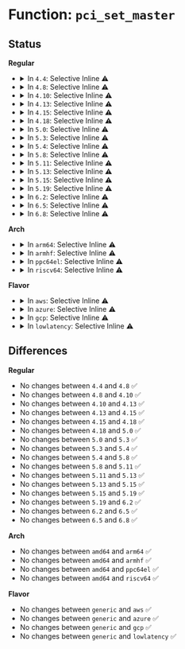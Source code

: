 # Function: <code>pci_set_master</code>

## Status
<b>Regular</b>
<ul>
<li>
<details>
<summary>In <code>4.4</code>: Selective Inline ⚠️</summary>

```c
void pci_set_master(struct pci_dev *dev);
```

**Collision:** Unique Global

**Inline:** Selective

**Transformation:** False

**Instances:**

```
In drivers/pci/pci.c (ffffffff81437e40)
Location: drivers/pci/pci.c:3119
Inline: True
Inline callers:
  - drivers/pci/pci.c:pci_enable_bridge
Direct callers:
  - drivers/pci/pci-driver.c:pci_pm_reenable_device
  - drivers/pci/setup-bus.c:pci_assign_unassigned_bridge_resources
  - drivers/pci/pcie/portdrv_core.c:pcie_port_device_register
  - drivers/pci/pcie/portdrv_pci.c:pcie_portdrv_slot_reset
  - drivers/acpi/ioapic.c:handle_ioapic_add
  - drivers/virtio/virtio_pci_common.c:virtio_pci_restore
  - drivers/virtio/virtio_pci_common.c:virtio_pci_probe
  - drivers/ata/libata-core.c:ata_pci_device_do_resume
  - drivers/ata/libata-sff.c:ata_pci_init_one
  - drivers/ata/ata_piix.c:piix_init_one
  - drivers/usb/core/hcd-pci.c:usb_hcd_pci_probe
  - drivers/usb/core/hcd-pci.c:resume_common
  - drivers/usb/dwc2/pci.c:dwc2_pci_probe
```
**Symbols:**

```
ffffffff81437e40-ffffffff81437e62: pci_set_master (STB_GLOBAL)
```
</details>
</li>
<li>
<details>
<summary>In <code>4.8</code>: Selective Inline ⚠️</summary>

```c
void pci_set_master(struct pci_dev *dev);
```

**Collision:** Unique Global

**Inline:** Selective

**Transformation:** False

**Instances:**

```
In drivers/pci/pci.c (ffffffff81483b70)
Location: drivers/pci/pci.c:3429
Inline: True
Inline callers:
  - drivers/pci/pci.c:pci_enable_bridge
Direct callers:
  - drivers/pci/pci-driver.c:pci_pm_reenable_device
  - drivers/pci/setup-bus.c:pci_assign_unassigned_bridge_resources
  - drivers/pci/pcie/portdrv_core.c:pcie_port_device_register
  - drivers/pci/pcie/portdrv_pci.c:pcie_portdrv_slot_reset
  - drivers/acpi/ioapic.c:handle_ioapic_add
  - drivers/virtio/virtio_pci_common.c:virtio_pci_probe
  - drivers/virtio/virtio_pci_common.c:virtio_pci_restore
  - drivers/ata/libata-core.c:ata_pci_device_do_resume
  - drivers/ata/libata-sff.c:ata_pci_init_one
  - drivers/ata/ata_piix.c:piix_init_one
  - drivers/usb/core/hcd-pci.c:resume_common
  - drivers/usb/core/hcd-pci.c:usb_hcd_pci_probe
```
**Symbols:**

```
ffffffff81483ad0-ffffffff81483af2: pci_set_master (STB_GLOBAL)
```
</details>
</li>
<li>
<details>
<summary>In <code>4.10</code>: Selective Inline ⚠️</summary>

```c
void pci_set_master(struct pci_dev *dev);
```

**Collision:** Unique Global

**Inline:** Selective

**Transformation:** False

**Instances:**

```
In drivers/pci/pci.c (ffffffff814a52d0)
Location: drivers/pci/pci.c:3467
Inline: True
Inline callers:
  - drivers/pci/pci.c:pci_enable_bridge
Direct callers:
  - drivers/pci/pci-driver.c:pci_pm_reenable_device
  - drivers/pci/setup-bus.c:pci_assign_unassigned_bridge_resources
  - drivers/pci/pcie/portdrv_core.c:pcie_port_device_register
  - drivers/pci/pcie/portdrv_pci.c:pcie_portdrv_slot_reset
  - drivers/acpi/ioapic.c:handle_ioapic_add
  - drivers/virtio/virtio_pci_common.c:virtio_pci_probe
  - drivers/virtio/virtio_pci_common.c:virtio_pci_restore
  - drivers/ata/libata-core.c:ata_pci_device_do_resume
  - drivers/ata/libata-sff.c:ata_pci_init_one
  - drivers/ata/ata_piix.c:piix_init_one
  - drivers/usb/core/hcd-pci.c:resume_common
  - drivers/usb/core/hcd-pci.c:usb_hcd_pci_probe
```
**Symbols:**

```
ffffffff814a5230-ffffffff814a5252: pci_set_master (STB_GLOBAL)
```
</details>
</li>
<li>
<details>
<summary>In <code>4.13</code>: Selective Inline ⚠️</summary>

```c
void pci_set_master(struct pci_dev *dev);
```

**Collision:** Unique Global

**Inline:** Selective

**Transformation:** False

**Instances:**

```
In drivers/pci/pci.c (ffffffff814af2db)
Location: drivers/pci/pci.c:3605
Inline: True
Inline callers:
  - drivers/pci/pci.c:pci_enable_bridge
Direct callers:
  - drivers/pci/pci-driver.c:pci_pm_reenable_device
  - drivers/pci/setup-bus.c:pci_assign_unassigned_bridge_resources
  - drivers/pci/pcie/portdrv_core.c:pcie_port_device_register
  - drivers/pci/pcie/portdrv_core.c:pcie_port_device_register
  - drivers/pci/pcie/portdrv_pci.c:pcie_portdrv_slot_reset
  - drivers/acpi/ioapic.c:handle_ioapic_add
  - drivers/virtio/virtio_pci_common.c:virtio_pci_probe
  - drivers/virtio/virtio_pci_common.c:virtio_pci_restore
  - drivers/ata/libata-core.c:ata_pci_device_do_resume
  - drivers/ata/libata-sff.c:ata_pci_init_one
  - drivers/ata/ata_piix.c:piix_init_one
  - drivers/usb/core/hcd-pci.c:resume_common
  - drivers/usb/core/hcd-pci.c:usb_hcd_pci_probe
```
**Symbols:**

```
ffffffff814af240-ffffffff814af262: pci_set_master (STB_GLOBAL)
```
</details>
</li>
<li>
<details>
<summary>In <code>4.15</code>: Selective Inline ⚠️</summary>

```c
void pci_set_master(struct pci_dev *dev);
```

**Collision:** Unique Global

**Inline:** Selective

**Transformation:** False

**Instances:**

```
In drivers/pci/pci.c (ffffffff814ee7fb)
Location: drivers/pci/pci.c:3620
Inline: True
Inline callers:
  - drivers/pci/pci.c:pci_enable_bridge
Direct callers:
  - drivers/pci/pci-driver.c:pci_pm_reenable_device
  - drivers/pci/setup-bus.c:pci_assign_unassigned_bridge_resources
  - drivers/pci/pcie/portdrv_core.c:pcie_port_device_register
  - drivers/pci/pcie/portdrv_core.c:pcie_port_device_register
  - drivers/acpi/ioapic.c:handle_ioapic_add
  - drivers/virtio/virtio_pci_common.c:virtio_pci_probe
  - drivers/virtio/virtio_pci_common.c:virtio_pci_restore
  - drivers/ata/libata-core.c:ata_pci_device_do_resume
  - drivers/ata/libata-sff.c:ata_pci_init_one
  - drivers/ata/ata_piix.c:piix_init_one
  - drivers/usb/core/hcd-pci.c:resume_common
  - drivers/usb/core/hcd-pci.c:usb_hcd_pci_probe
```
**Symbols:**

```
ffffffff814ee760-ffffffff814ee782: pci_set_master (STB_GLOBAL)
```
</details>
</li>
<li>
<details>
<summary>In <code>4.18</code>: Selective Inline ⚠️</summary>

```c
void pci_set_master(struct pci_dev *dev);
```

**Collision:** Unique Global

**Inline:** Selective

**Transformation:** False

**Instances:**

```
In drivers/pci/pci.c (ffffffff8151e480)
Location: drivers/pci/pci.c:3804
Inline: True
Inline callers:
  - drivers/pci/pci.c:pci_enable_bridge
Direct callers:
  - drivers/pci/pci-driver.c:pci_pm_reenable_device
  - drivers/pci/setup-bus.c:pci_assign_unassigned_bridge_resources
  - drivers/pci/pcie/portdrv_core.c:pcie_port_device_register
  - drivers/pci/pcie/portdrv_core.c:pcie_port_device_register
  - drivers/pci/hotplug/shpchp_hpc.c:shpc_init
  - drivers/acpi/ioapic.c:handle_ioapic_add
  - drivers/virtio/virtio_pci_common.c:virtio_pci_probe
  - drivers/virtio/virtio_pci_common.c:virtio_pci_restore
  - drivers/ata/libata-core.c:ata_pci_device_do_resume
  - drivers/ata/libata-sff.c:ata_pci_init_one
  - drivers/ata/ata_piix.c:piix_init_one
  - drivers/usb/core/hcd-pci.c:resume_common
  - drivers/usb/core/hcd-pci.c:usb_hcd_pci_probe
  - drivers/i2c/busses/i2c-amd-pci-mp2.c:amd_mp2_pci_probe
```
**Symbols:**

```
ffffffff8151e3e0-ffffffff8151e402: pci_set_master (STB_GLOBAL)
```
</details>
</li>
<li>
<details>
<summary>In <code>5.0</code>: Selective Inline ⚠️</summary>

```c
void pci_set_master(struct pci_dev *dev);
```

**Collision:** Unique Global

**Inline:** Selective

**Transformation:** False

**Instances:**

```
In drivers/pci/pci.c (ffffffff81534210)
Location: drivers/pci/pci.c:4069
Inline: True
Inline callers:
  - drivers/pci/pci.c:pci_enable_bridge
Direct callers:
  - drivers/pci/pci-driver.c:pci_pm_reenable_device
  - drivers/pci/setup-bus.c:pci_assign_unassigned_bridge_resources
  - drivers/pci/pcie/portdrv_core.c:pcie_port_device_register
  - drivers/pci/pcie/portdrv_core.c:pcie_port_device_register
  - drivers/pci/hotplug/shpchp_hpc.c:shpc_init
  - drivers/acpi/ioapic.c:handle_ioapic_add
  - drivers/virtio/virtio_pci_common.c:virtio_pci_probe
  - drivers/virtio/virtio_pci_common.c:virtio_pci_restore
  - drivers/ata/libata-core.c:ata_pci_device_do_resume
  - drivers/ata/libata-sff.c:ata_pci_init_one
  - drivers/ata/ata_piix.c:piix_init_one
  - drivers/usb/core/hcd-pci.c:resume_common
  - drivers/usb/core/hcd-pci.c:usb_hcd_pci_probe
```
**Symbols:**

```
ffffffff81534170-ffffffff81534192: pci_set_master (STB_GLOBAL)
```
</details>
</li>
<li>
<details>
<summary>In <code>5.3</code>: Selective Inline ⚠️</summary>

```c
void pci_set_master(struct pci_dev *dev);
```

**Collision:** Unique Global

**Inline:** Selective

**Transformation:** False

**Instances:**

```
In drivers/pci/pci.c (ffffffff815636e5)
Location: drivers/pci/pci.c:4167
Inline: True
Inline callers:
  - drivers/pci/pci.c:pci_enable_bridge
Direct callers:
  - drivers/pci/pci-driver.c:pci_pm_reenable_device
  - drivers/pci/setup-bus.c:pci_assign_unassigned_bridge_resources
  - drivers/pci/pcie/portdrv_core.c:pcie_port_device_register
  - drivers/pci/hotplug/shpchp_hpc.c:shpc_init
  - drivers/acpi/ioapic.c:handle_ioapic_add
  - drivers/virtio/virtio_pci_common.c:virtio_pci_probe
  - drivers/virtio/virtio_pci_common.c:virtio_pci_restore
  - drivers/ata/libata-core.c:ata_pci_device_do_resume
  - drivers/ata/libata-sff.c:ata_pci_init_one
  - drivers/ata/ata_piix.c:piix_init_one
  - drivers/usb/core/hcd-pci.c:resume_common
  - drivers/usb/core/hcd-pci.c:usb_hcd_pci_probe
```
**Symbols:**

```
ffffffff81563650-ffffffff81563674: pci_set_master (STB_GLOBAL)
```
</details>
</li>
<li>
<details>
<summary>In <code>5.4</code>: Selective Inline ⚠️</summary>

```c
void pci_set_master(struct pci_dev *dev);
```

**Collision:** Unique Global

**Inline:** Selective

**Transformation:** False

**Instances:**

```
In drivers/pci/pci.c (ffffffff815848a5)
Location: drivers/pci/pci.c:4163
Inline: True
Inline callers:
  - drivers/pci/pci.c:pci_enable_bridge
Direct callers:
  - drivers/pci/pci-driver.c:pci_pm_reenable_device
  - drivers/pci/setup-bus.c:pci_assign_unassigned_bridge_resources
  - drivers/pci/pcie/portdrv_core.c:pcie_port_device_register
  - drivers/pci/hotplug/shpchp_hpc.c:shpc_init
  - drivers/acpi/ioapic.c:handle_ioapic_add
  - drivers/virtio/virtio_pci_common.c:virtio_pci_probe
  - drivers/virtio/virtio_pci_common.c:virtio_pci_restore
  - drivers/tty/serial/8250/8250_pci.c:pciserial_init_ports
  - drivers/ata/libata-core.c:ata_pci_device_do_resume
  - drivers/ata/libata-sff.c:ata_pci_init_one
  - drivers/ata/ata_piix.c:piix_init_one
  - drivers/usb/core/hcd-pci.c:resume_common
  - drivers/usb/core/hcd-pci.c:usb_hcd_pci_probe
```
**Symbols:**

```
ffffffff81584810-ffffffff81584834: pci_set_master (STB_GLOBAL)
```
</details>
</li>
<li>
<details>
<summary>In <code>5.8</code>: Selective Inline ⚠️</summary>

```c
void pci_set_master(struct pci_dev *dev);
```

**Collision:** Unique Global

**Inline:** Selective

**Transformation:** False

**Instances:**

```
In drivers/pci/pci.c (ffffffff8162b47c)
Location: drivers/pci/pci.c:4234
Inline: True
Inline callers:
  - drivers/pci/pci.c:pci_enable_bridge
Direct callers:
  - drivers/pci/pci-driver.c:pci_pm_restore
  - drivers/pci/pci-driver.c:pci_pm_thaw
  - drivers/pci/pci-driver.c:pci_pm_resume
  - drivers/pci/pci-driver.c:pci_legacy_resume
  - drivers/pci/setup-bus.c:pci_assign_unassigned_bridge_resources
  - drivers/pci/pcie/portdrv_core.c:pcie_port_device_register
  - drivers/pci/hotplug/shpchp_hpc.c:shpc_init
  - drivers/acpi/ioapic.c:handle_ioapic_add
  - drivers/virtio/virtio_pci_common.c:virtio_pci_probe
  - drivers/virtio/virtio_pci_common.c:virtio_pci_restore
  - drivers/tty/serial/8250/8250_pci.c:pciserial_init_ports
  - drivers/ata/libata-core.c:ata_pci_device_resume
  - drivers/ata/libata-sff.c:ata_pci_init_one
  - drivers/ata/ata_piix.c:piix_init_one
  - drivers/usb/core/hcd-pci.c:resume_common
  - drivers/usb/core/hcd-pci.c:usb_hcd_pci_probe
```
**Symbols:**

```
ffffffff8162b3e0-ffffffff8162b406: pci_set_master (STB_GLOBAL)
```
</details>
</li>
<li>
<details>
<summary>In <code>5.11</code>: Selective Inline ⚠️</summary>

```c
void pci_set_master(struct pci_dev *dev);
```

**Collision:** Unique Global

**Inline:** Selective

**Transformation:** False

**Instances:**

```
In drivers/pci/pci.c (ffffffff8165117c)
Location: drivers/pci/pci.c:4309
Inline: True
Inline callers:
  - drivers/pci/pci.c:pci_enable_bridge
Direct callers:
  - drivers/pci/pci-driver.c:pci_pm_restore
  - drivers/pci/pci-driver.c:pci_pm_thaw
  - drivers/pci/pci-driver.c:pci_pm_resume
  - drivers/pci/pci-driver.c:pci_legacy_resume
  - drivers/pci/setup-bus.c:pci_assign_unassigned_bridge_resources
  - drivers/pci/pcie/portdrv_core.c:pcie_port_device_register
  - drivers/pci/hotplug/shpchp_hpc.c:shpc_init
  - drivers/acpi/ioapic.c:handle_ioapic_add
  - drivers/virtio/virtio_pci_common.c:virtio_pci_probe
  - drivers/virtio/virtio_pci_common.c:virtio_pci_restore
  - drivers/tty/serial/8250/8250_pci.c:pciserial_init_ports
  - drivers/ata/libata-core.c:ata_pci_device_resume
  - drivers/ata/libata-sff.c:ata_pci_init_one
  - drivers/ata/ata_piix.c:piix_init_one
  - drivers/usb/core/hcd-pci.c:resume_common
  - drivers/usb/core/hcd-pci.c:usb_hcd_pci_probe
```
**Symbols:**

```
ffffffff816510e0-ffffffff81651106: pci_set_master (STB_GLOBAL)
```
</details>
</li>
<li>
<details>
<summary>In <code>5.13</code>: Selective Inline ⚠️</summary>

```c
void pci_set_master(struct pci_dev *dev);
```

**Collision:** Unique Global

**Inline:** Selective

**Transformation:** False

**Instances:**

```
In drivers/pci/pci.c (ffffffff81633bbc)
Location: drivers/pci/pci.c:4341
Inline: True
Inline callers:
  - drivers/pci/pci.c:pci_enable_bridge
Direct callers:
  - drivers/pci/pci-driver.c:pci_pm_restore
  - drivers/pci/pci-driver.c:pci_pm_thaw
  - drivers/pci/pci-driver.c:pci_pm_resume
  - drivers/pci/pci-driver.c:pci_legacy_resume
  - drivers/pci/setup-bus.c:pci_assign_unassigned_bridge_resources
  - drivers/pci/pcie/portdrv_core.c:pcie_port_device_register
  - drivers/pci/hotplug/shpchp_hpc.c:shpc_init
  - drivers/acpi/ioapic.c:handle_ioapic_add
  - drivers/virtio/virtio_pci_common.c:virtio_pci_probe
  - drivers/virtio/virtio_pci_common.c:virtio_pci_restore
  - drivers/tty/serial/8250/8250_pci.c:pciserial_init_ports
  - drivers/ata/libata-core.c:ata_pci_device_resume
  - drivers/ata/libata-sff.c:ata_pci_init_one
  - drivers/ata/ata_piix.c:piix_init_one
  - drivers/usb/core/hcd-pci.c:resume_common
  - drivers/usb/core/hcd-pci.c:usb_hcd_pci_probe
```
**Symbols:**

```
ffffffff81633b20-ffffffff81633b46: pci_set_master (STB_GLOBAL)
```
</details>
</li>
<li>
<details>
<summary>In <code>5.15</code>: Selective Inline ⚠️</summary>

```c
void pci_set_master(struct pci_dev *dev);
```

**Collision:** Unique Global

**Inline:** Selective

**Transformation:** False

**Instances:**

```
In drivers/pci/pci.c (ffffffff816a3d6c)
Location: drivers/pci/pci.c:4391
Inline: True
Inline callers:
  - drivers/pci/pci.c:pci_enable_bridge
Direct callers:
  - drivers/pci/pci-driver.c:pci_pm_restore
  - drivers/pci/pci-driver.c:pci_pm_thaw
  - drivers/pci/pci-driver.c:pci_pm_resume
  - drivers/pci/pci-driver.c:pci_legacy_resume
  - drivers/pci/setup-bus.c:pci_assign_unassigned_bridge_resources
  - drivers/pci/pcie/portdrv_core.c:pcie_port_device_register
  - drivers/pci/hotplug/shpchp_hpc.c:shpc_init
  - drivers/acpi/ioapic.c:handle_ioapic_add
  - drivers/virtio/virtio_pci_common.c:virtio_pci_probe
  - drivers/virtio/virtio_pci_common.c:virtio_pci_restore
  - drivers/tty/serial/8250/8250_pci.c:pciserial_init_ports
  - drivers/ata/libata-core.c:ata_pci_device_resume
  - drivers/ata/libata-sff.c:ata_pci_init_one
  - drivers/ata/ata_piix.c:piix_init_one
  - drivers/usb/core/hcd-pci.c:resume_common
  - drivers/usb/core/hcd-pci.c:usb_hcd_pci_probe
```
**Symbols:**

```
ffffffff816a3cd0-ffffffff816a3cf6: pci_set_master (STB_GLOBAL)
```
</details>
</li>
<li>
<details>
<summary>In <code>5.19</code>: Selective Inline ⚠️</summary>

```c
void pci_set_master(struct pci_dev *dev);
```

**Collision:** Unique Global

**Inline:** Selective

**Transformation:** False

**Instances:**

```
In drivers/pci/pci.c (ffffffff817c6113)
Location: drivers/pci/pci.c:4487
Inline: True
Inline callers:
  - drivers/pci/pci.c:pci_enable_bridge
Direct callers:
  - drivers/pci/pci-driver.c:pci_pm_restore
  - drivers/pci/pci-driver.c:pci_pm_thaw
  - drivers/pci/pci-driver.c:pci_pm_resume
  - drivers/pci/pci-driver.c:pci_legacy_resume
  - drivers/pci/setup-bus.c:pci_assign_unassigned_bridge_resources
  - drivers/pci/pcie/portdrv_core.c:pcie_port_device_register
  - drivers/pci/hotplug/shpchp_hpc.c:shpc_init
  - drivers/acpi/ioapic.c:handle_ioapic_add
  - drivers/virtio/virtio_pci_common.c:virtio_pci_probe
  - drivers/virtio/virtio_pci_common.c:virtio_pci_restore
  - drivers/tty/serial/8250/8250_pci.c:pciserial_init_ports
  - drivers/ata/libata-core.c:ata_pci_device_resume
  - drivers/ata/libata-sff.c:ata_pci_init_one
  - drivers/ata/ata_piix.c:piix_init_one
  - drivers/usb/core/hcd-pci.c:resume_common
  - drivers/usb/core/hcd-pci.c:usb_hcd_pci_probe
```
**Symbols:**

```
ffffffff817c6070-ffffffff817c609d: pci_set_master (STB_GLOBAL)
```
</details>
</li>
<li>
<details>
<summary>In <code>6.2</code>: Selective Inline ⚠️</summary>

```c
void pci_set_master(struct pci_dev *dev);
```

**Collision:** Unique Global

**Inline:** Selective

**Transformation:** False

**Instances:**

```
In drivers/pci/pci.c (ffffffff818e344f)
Location: drivers/pci/pci.c:4430
Inline: True
Inline callers:
  - drivers/pci/pci.c:pci_enable_bridge
Direct callers:
  - drivers/pci/pci-driver.c:pci_pm_restore
  - drivers/pci/pci-driver.c:pci_pm_thaw
  - drivers/pci/pci-driver.c:pci_pm_resume
  - drivers/pci/pci-driver.c:pci_legacy_resume
  - drivers/pci/setup-bus.c:pci_assign_unassigned_bridge_resources
  - drivers/pci/pcie/portdrv.c:pcie_portdrv_probe
  - drivers/pci/hotplug/shpchp_hpc.c:shpc_init
  - drivers/acpi/ioapic.c:handle_ioapic_add
  - drivers/virtio/virtio_pci_common.c:virtio_pci_probe
  - drivers/virtio/virtio_pci_common.c:virtio_pci_restore
  - drivers/tty/serial/8250/8250_pci.c:pciserial_init_ports
  - drivers/tty/serial/8250/8250_mid.c:dnv_setup
  - drivers/ata/libata-core.c:ata_pci_device_resume
  - drivers/ata/libata-sff.c:ata_pci_init_one
  - drivers/ata/ata_piix.c:piix_init_one
  - drivers/usb/core/hcd-pci.c:resume_common
  - drivers/usb/core/hcd-pci.c:usb_hcd_pci_probe
```
**Symbols:**

```
ffffffff818e33a0-ffffffff818e33cd: pci_set_master (STB_GLOBAL)
```
</details>
</li>
<li>
<details>
<summary>In <code>6.5</code>: Selective Inline ⚠️</summary>

```c
void pci_set_master(struct pci_dev *dev);
```

**Collision:** Unique Global

**Inline:** Selective

**Transformation:** False

**Instances:**

```
In drivers/pci/pci.c (ffffffff8192689f)
Location: drivers/pci/pci.c:4468
Inline: True
Inline callers:
  - drivers/pci/pci.c:pci_enable_bridge
Direct callers:
  - drivers/pci/pci-driver.c:pci_pm_restore
  - drivers/pci/pci-driver.c:pci_pm_thaw
  - drivers/pci/pci-driver.c:pci_pm_resume
  - drivers/pci/pci-driver.c:pci_legacy_resume
  - drivers/pci/setup-bus.c:pci_assign_unassigned_bridge_resources
  - drivers/pci/pcie/portdrv.c:pcie_portdrv_probe
  - drivers/pci/hotplug/shpchp_hpc.c:shpc_init
  - drivers/acpi/ioapic.c:handle_ioapic_add
  - drivers/virtio/virtio_pci_common.c:virtio_pci_probe
  - drivers/virtio/virtio_pci_common.c:virtio_pci_restore
  - drivers/tty/serial/8250/8250_pci.c:pciserial_init_ports
  - drivers/tty/serial/8250/8250_mid.c:dnv_setup
  - drivers/ata/libata-core.c:ata_pci_device_resume
  - drivers/ata/libata-sff.c:ata_pci_init_one
  - drivers/ata/ata_piix.c:piix_init_one
  - drivers/usb/core/hcd-pci.c:resume_common
  - drivers/usb/core/hcd-pci.c:usb_hcd_pci_probe
```
**Symbols:**

```
ffffffff819267f0-ffffffff8192681d: pci_set_master (STB_GLOBAL)
```
</details>
</li>
<li>
<details>
<summary>In <code>6.8</code>: Selective Inline ⚠️</summary>

```c
void pci_set_master(struct pci_dev *dev);
```

**Collision:** Unique Global

**Inline:** Selective

**Transformation:** False

**Instances:**

```
In drivers/pci/pci.c (ffffffff8196f03f)
Location: drivers/pci/pci.c:4578
Inline: True
Inline callers:
  - drivers/pci/pci.c:pci_enable_bridge
Direct callers:
  - drivers/pci/pci-driver.c:pci_pm_restore
  - drivers/pci/pci-driver.c:pci_pm_thaw
  - drivers/pci/pci-driver.c:pci_pm_resume
  - drivers/pci/pci-driver.c:pci_legacy_resume
  - drivers/pci/setup-bus.c:pci_assign_unassigned_bridge_resources
  - drivers/pci/pcie/portdrv.c:pcie_portdrv_probe
  - drivers/pci/hotplug/shpchp_hpc.c:shpc_init
  - drivers/acpi/ioapic.c:handle_ioapic_add
  - drivers/virtio/virtio_pci_common.c:virtio_pci_probe
  - drivers/virtio/virtio_pci_common.c:virtio_pci_resume
  - drivers/tty/serial/8250/8250_mid.c:dnv_setup
  - drivers/tty/serial/8250/8250_pci.c:pciserial_init_ports
  - drivers/ata/libata-core.c:ata_pci_device_resume
  - drivers/ata/libata-sff.c:ata_pci_init_one
  - drivers/ata/ata_piix.c:piix_init_one
  - drivers/usb/core/hcd-pci.c:resume_common
  - drivers/usb/core/hcd-pci.c:usb_hcd_pci_probe
```
**Symbols:**

```
ffffffff8196ef90-ffffffff8196efbd: pci_set_master (STB_GLOBAL)
```
</details>
</li>
</ul>
<b>Arch</b>
<ul>
<li>
<details>
<summary>In <code>arm64</code>: Selective Inline ⚠️</summary>

```c
void pci_set_master(struct pci_dev *dev);
```

**Collision:** Unique Global

**Inline:** Selective

**Transformation:** False

**Instances:**

```
In drivers/pci/pci.c (ffff8000106e8e1c)
Location: drivers/pci/pci.c:4163
Inline: True
Inline callers:
  - drivers/pci/pci.c:pci_enable_bridge
Direct callers:
  - drivers/pci/pci-driver.c:pci_pm_reenable_device
  - drivers/pci/setup-bus.c:pci_assign_unassigned_bridge_resources
  - drivers/pci/pcie/portdrv_core.c:pcie_port_device_register
  - drivers/pci/hotplug/shpchp_hpc.c:shpc_init
  - drivers/virtio/virtio_pci_common.c:virtio_pci_probe
  - drivers/virtio/virtio_pci_common.c:virtio_pci_restore
  - drivers/tty/serial/8250/8250_pci.c:pciserial_init_ports
  - drivers/ata/libata-core.c:ata_pci_device_do_resume
  - drivers/ata/libata-sff.c:ata_pci_init_one
  - drivers/usb/core/hcd-pci.c:resume_common
  - drivers/usb/core/hcd-pci.c:usb_hcd_pci_probe
```
**Symbols:**

```
ffff8000106e8d78-ffff8000106e8db0: pci_set_master (STB_GLOBAL)
```
</details>
</li>
<li>
<details>
<summary>In <code>armhf</code>: Selective Inline ⚠️</summary>

```c
void pci_set_master(struct pci_dev *dev);
```

**Collision:** Unique Global

**Inline:** Selective

**Transformation:** False

**Instances:**

```
In drivers/pci/pci.c (c0883e40)
Location: drivers/pci/pci.c:4163
Inline: True
Inline callers:
  - drivers/pci/pci.c:pci_enable_bridge
Direct callers:
  - drivers/pci/pci-driver.c:pci_pm_reenable_device
  - drivers/pci/setup-bus.c:pci_assign_unassigned_bridge_resources
  - drivers/pci/pcie/portdrv_core.c:pcie_port_device_register
  - drivers/virtio/virtio_pci_common.c:virtio_pci_probe
  - drivers/virtio/virtio_pci_common.c:virtio_pci_restore
  - drivers/tty/serial/8250/8250_pci.c:pciserial_init_ports
  - drivers/ata/libata-core.c:ata_pci_device_do_resume
  - drivers/ata/libata-sff.c:ata_pci_init_one
  - drivers/usb/core/hcd-pci.c:resume_common
  - drivers/usb/core/hcd-pci.c:usb_hcd_pci_probe
  - drivers/usb/dwc2/pci.c:dwc2_pci_probe
```
**Symbols:**

```
c0883db4-c0883de0: pci_set_master (STB_GLOBAL)
```
</details>
</li>
<li>
<details>
<summary>In <code>ppc64el</code>: Selective Inline ⚠️</summary>

```c
void pci_set_master(struct pci_dev *dev);
```

**Collision:** Unique Global

**Inline:** Selective

**Transformation:** False

**Instances:**

```
In drivers/pci/pci.c (c000000000863bb0)
Location: drivers/pci/pci.c:4163
Inline: True
Inline callers:
  - drivers/pci/pci.c:pci_enable_bridge
Direct callers:
  - arch/powerpc/platforms/powernv/pci-ioda.c:pnv_pci_enable_bridge
  - drivers/pci/pci-driver.c:pci_pm_reenable_device
  - drivers/pci/setup-bus.c:pci_assign_unassigned_bridge_resources
  - drivers/virtio/virtio_pci_common.c:virtio_pci_probe
  - drivers/virtio/virtio_pci_common.c:virtio_pci_restore
  - drivers/tty/serial/8250/8250_pci.c:pciserial_init_ports
  - drivers/ata/libata-core.c:ata_pci_device_do_resume
  - drivers/ata/libata-sff.c:ata_pci_init_one
  - drivers/usb/core/hcd-pci.c:resume_common
  - drivers/usb/core/hcd-pci.c:usb_hcd_pci_probe
```
**Symbols:**

```
c000000000863ad0-c000000000863b1c: pci_set_master (STB_GLOBAL)
```
</details>
</li>
<li>
<details>
<summary>In <code>riscv64</code>: Selective Inline ⚠️</summary>

```c
void pci_set_master(struct pci_dev *dev);
```

**Collision:** Unique Global

**Inline:** Selective

**Transformation:** False

**Instances:**

```
In drivers/pci/pci.c (ffffffe0004bf2c4)
Location: drivers/pci/pci.c:4163
Inline: True
Inline callers:
  - drivers/pci/pci.c:pci_enable_bridge
Direct callers:
  - drivers/pci/setup-bus.c:pci_assign_unassigned_bridge_resources
  - drivers/pci/pcie/portdrv_core.c:pcie_port_device_register
  - drivers/pci/hotplug/shpchp_hpc.c:shpc_init
  - drivers/virtio/virtio_pci_common.c:virtio_pci_probe
  - drivers/tty/serial/8250/8250_pci.c:pciserial_init_ports
  - drivers/ata/libata-core.c:ata_pci_device_do_resume
  - drivers/ata/libata-sff.c:ata_pci_init_one
  - drivers/usb/core/hcd-pci.c:hcd_pci_runtime_resume
  - drivers/usb/core/hcd-pci.c:usb_hcd_pci_probe
```
**Symbols:**

```
ffffffe0004bf226-ffffffe0004bf25c: pci_set_master (STB_GLOBAL)
```
</details>
</li>
</ul>
<b>Flavor</b>
<ul>
<li>
<details>
<summary>In <code>aws</code>: Selective Inline ⚠️</summary>

```c
void pci_set_master(struct pci_dev *dev);
```

**Collision:** Unique Global

**Inline:** Selective

**Transformation:** False

**Instances:**

```
In drivers/pci/pci.c (ffffffff81578dc5)
Location: drivers/pci/pci.c:4163
Inline: True
Inline callers:
  - drivers/pci/pci.c:pci_enable_bridge
Direct callers:
  - drivers/pci/pci-driver.c:pci_pm_reenable_device
  - drivers/pci/setup-bus.c:pci_assign_unassigned_bridge_resources
  - drivers/pci/pcie/portdrv_core.c:pcie_port_device_register
  - drivers/pci/hotplug/shpchp_hpc.c:shpc_init
  - drivers/acpi/ioapic.c:handle_ioapic_add
  - drivers/virtio/virtio_pci_common.c:virtio_pci_probe
  - drivers/virtio/virtio_pci_common.c:virtio_pci_restore
  - drivers/tty/serial/8250/8250_pci.c:pciserial_init_ports
  - drivers/nvme/host/pci.c:nvme_reset_work
  - drivers/ata/libata-core.c:ata_pci_device_do_resume
  - drivers/ata/libata-sff.c:ata_pci_init_one
  - drivers/ata/ata_piix.c:piix_init_one
  - drivers/usb/core/hcd-pci.c:resume_common
  - drivers/usb/core/hcd-pci.c:usb_hcd_pci_probe
```
**Symbols:**

```
ffffffff81578d30-ffffffff81578d54: pci_set_master (STB_GLOBAL)
```
</details>
</li>
<li>
<details>
<summary>In <code>azure</code>: Selective Inline ⚠️</summary>

```c
void pci_set_master(struct pci_dev *dev);
```

**Collision:** Unique Global

**Inline:** Selective

**Transformation:** False

**Instances:**

```
In drivers/pci/pci.c (ffffffff81567505)
Location: drivers/pci/pci.c:4163
Inline: True
Inline callers:
  - drivers/pci/pci.c:pci_enable_bridge
Direct callers:
  - drivers/pci/pci-driver.c:pci_pm_reenable_device
  - drivers/pci/setup-bus.c:pci_assign_unassigned_bridge_resources
  - drivers/pci/pcie/portdrv_core.c:pcie_port_device_register
  - drivers/pci/hotplug/shpchp_hpc.c:shpc_init
  - drivers/acpi/ioapic.c:handle_ioapic_add
  - drivers/virtio/virtio_pci_common.c:virtio_pci_probe
  - drivers/virtio/virtio_pci_common.c:virtio_pci_restore
  - drivers/tty/serial/8250/8250_pci.c:pciserial_init_ports
  - drivers/nvme/host/pci.c:nvme_reset_work
  - drivers/ata/libata-core.c:ata_pci_device_do_resume
  - drivers/ata/libata-sff.c:ata_pci_init_one
  - drivers/ata/ata_piix.c:piix_init_one
  - drivers/usb/core/hcd-pci.c:resume_common
  - drivers/usb/core/hcd-pci.c:usb_hcd_pci_probe
```
**Symbols:**

```
ffffffff81567470-ffffffff81567494: pci_set_master (STB_GLOBAL)
```
</details>
</li>
<li>
<details>
<summary>In <code>gcp</code>: Selective Inline ⚠️</summary>

```c
void pci_set_master(struct pci_dev *dev);
```

**Collision:** Unique Global

**Inline:** Selective

**Transformation:** False

**Instances:**

```
In drivers/pci/pci.c (ffffffff815785f5)
Location: drivers/pci/pci.c:4163
Inline: True
Inline callers:
  - drivers/pci/pci.c:pci_enable_bridge
Direct callers:
  - drivers/pci/pci-driver.c:pci_pm_reenable_device
  - drivers/pci/setup-bus.c:pci_assign_unassigned_bridge_resources
  - drivers/pci/pcie/portdrv_core.c:pcie_port_device_register
  - drivers/pci/hotplug/shpchp_hpc.c:shpc_init
  - drivers/acpi/ioapic.c:handle_ioapic_add
  - drivers/virtio/virtio_pci_common.c:virtio_pci_probe
  - drivers/virtio/virtio_pci_common.c:virtio_pci_restore
  - drivers/tty/serial/8250/8250_pci.c:pciserial_init_ports
  - drivers/ata/libata-core.c:ata_pci_device_do_resume
  - drivers/ata/libata-sff.c:ata_pci_init_one
  - drivers/ata/ata_piix.c:piix_init_one
  - drivers/usb/core/hcd-pci.c:resume_common
  - drivers/usb/core/hcd-pci.c:usb_hcd_pci_probe
  - drivers/i2c/busses/i2c-amd-mp2-pci.c:amd_mp2_pci_probe
```
**Symbols:**

```
ffffffff81578560-ffffffff81578584: pci_set_master (STB_GLOBAL)
```
</details>
</li>
<li>
<details>
<summary>In <code>lowlatency</code>: Selective Inline ⚠️</summary>

```c
void pci_set_master(struct pci_dev *dev);
```

**Collision:** Unique Global

**Inline:** Selective

**Transformation:** False

**Instances:**

```
In drivers/pci/pci.c (ffffffff81592ab5)
Location: drivers/pci/pci.c:4163
Inline: True
Inline callers:
  - drivers/pci/pci.c:pci_enable_bridge
Direct callers:
  - drivers/pci/pci-driver.c:pci_pm_reenable_device
  - drivers/pci/setup-bus.c:pci_assign_unassigned_bridge_resources
  - drivers/pci/pcie/portdrv_core.c:pcie_port_device_register
  - drivers/pci/hotplug/shpchp_hpc.c:shpc_init
  - drivers/acpi/ioapic.c:handle_ioapic_add
  - drivers/virtio/virtio_pci_common.c:virtio_pci_probe
  - drivers/virtio/virtio_pci_common.c:virtio_pci_restore
  - drivers/tty/serial/8250/8250_pci.c:pciserial_init_ports
  - drivers/ata/libata-core.c:ata_pci_device_do_resume
  - drivers/ata/libata-sff.c:ata_pci_init_one
  - drivers/ata/ata_piix.c:piix_init_one
  - drivers/usb/core/hcd-pci.c:resume_common
  - drivers/usb/core/hcd-pci.c:usb_hcd_pci_probe
```
**Symbols:**

```
ffffffff81592a20-ffffffff81592a44: pci_set_master (STB_GLOBAL)
```
</details>
</li>
</ul>

## Differences
<b>Regular</b>
<ul>
<li>
No changes between <code>4.4</code> and <code>4.8</code> ✅
</li>
<li>
No changes between <code>4.8</code> and <code>4.10</code> ✅
</li>
<li>
No changes between <code>4.10</code> and <code>4.13</code> ✅
</li>
<li>
No changes between <code>4.13</code> and <code>4.15</code> ✅
</li>
<li>
No changes between <code>4.15</code> and <code>4.18</code> ✅
</li>
<li>
No changes between <code>4.18</code> and <code>5.0</code> ✅
</li>
<li>
No changes between <code>5.0</code> and <code>5.3</code> ✅
</li>
<li>
No changes between <code>5.3</code> and <code>5.4</code> ✅
</li>
<li>
No changes between <code>5.4</code> and <code>5.8</code> ✅
</li>
<li>
No changes between <code>5.8</code> and <code>5.11</code> ✅
</li>
<li>
No changes between <code>5.11</code> and <code>5.13</code> ✅
</li>
<li>
No changes between <code>5.13</code> and <code>5.15</code> ✅
</li>
<li>
No changes between <code>5.15</code> and <code>5.19</code> ✅
</li>
<li>
No changes between <code>5.19</code> and <code>6.2</code> ✅
</li>
<li>
No changes between <code>6.2</code> and <code>6.5</code> ✅
</li>
<li>
No changes between <code>6.5</code> and <code>6.8</code> ✅
</li>
</ul>
<b>Arch</b>
<ul>
<li>
No changes between <code>amd64</code> and <code>arm64</code> ✅
</li>
<li>
No changes between <code>amd64</code> and <code>armhf</code> ✅
</li>
<li>
No changes between <code>amd64</code> and <code>ppc64el</code> ✅
</li>
<li>
No changes between <code>amd64</code> and <code>riscv64</code> ✅
</li>
</ul>
<b>Flavor</b>
<ul>
<li>
No changes between <code>generic</code> and <code>aws</code> ✅
</li>
<li>
No changes between <code>generic</code> and <code>azure</code> ✅
</li>
<li>
No changes between <code>generic</code> and <code>gcp</code> ✅
</li>
<li>
No changes between <code>generic</code> and <code>lowlatency</code> ✅
</li>
</ul>

